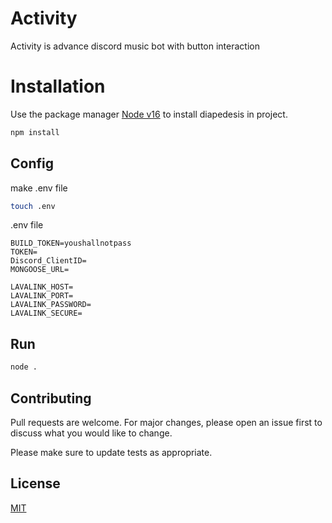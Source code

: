 # Activity

Activity is advance discord music bot with button interaction

# Installation

Use the package manager [Node v16](https://nodejs.org/en/download/) to install diapedesis in project.

```bash
npm install
```

## Config

make .env file

```bash
touch .env
```

.env file

```env
BUILD_TOKEN=youshallnotpass
TOKEN=
Discord_ClientID=
MONGOOSE_URL=

LAVALINK_HOST=
LAVALINK_PORT=
LAVALINK_PASSWORD=
LAVALINK_SECURE=
```

## Run
```bash
node .
```

## Contributing
Pull requests are welcome. For major changes, please open an issue first to discuss what you would like to change.

Please make sure to update tests as appropriate.

## License
[MIT](https://choosealicense.com/licenses/mit/)
